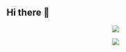 ## Hi there 👋

<div align="center">

	
	
![](https://github-profile-summary-cards.vercel.app/api/cards/profile-details?username=mayanksri02&theme=default)

![](https://github-readme-streak-stats.herokuapp.com/?user=mayanksri02&theme=vue&hide_border=true)	
 <br/>
</div> 
